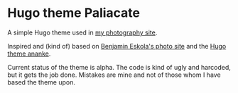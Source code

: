 # Hugo theme Paliacate

A simple Hugo theme used in [my photography site](https://fotos.quiroptero.blog).

Inspired and (kind of) based on [Benjamin Eskola's photo site](https://photos.eskola.uk/)
and the [Hugo theme ananke](https://github.com/theNewDynamic/gohugo-theme-ananke).

Current status of the theme is alpha.
The code is kind of ugly and harcoded, but it gets the job done.
Mistakes are mine and not of those whom I have based the theme upon.